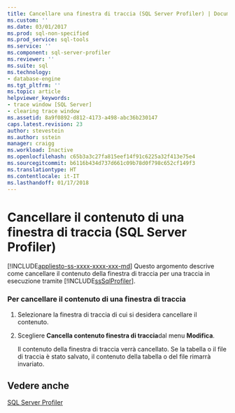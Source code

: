 ```yaml
---
title: Cancellare una finestra di traccia (SQL Server Profiler) | Documenti Microsoft
ms.custom: ''
ms.date: 03/01/2017
ms.prod: sql-non-specified
ms.prod_service: sql-tools
ms.service: ''
ms.component: sql-server-profiler
ms.reviewer: ''
ms.suite: sql
ms.technology:
- database-engine
ms.tgt_pltfrm: ''
ms.topic: article
helpviewer_keywords:
- trace window [SQL Server]
- clearing trace window
ms.assetid: 8a9f0892-d812-4173-a498-abc36b230147
caps.latest.revision: 23
author: stevestein
ms.author: sstein
manager: craigg
ms.workload: Inactive
ms.openlocfilehash: c65b3a3c27fa815eef14f91c6225a32f413e75e4
ms.sourcegitcommit: b6116b434d737d661c09b78d0f798c652cf149f3
ms.translationtype: HT
ms.contentlocale: it-IT
ms.lasthandoff: 01/17/2018
---
```

# <a name="clear-a-trace-window-sql-server-profiler"></a>Cancellare il contenuto di una finestra di traccia (SQL Server Profiler)
[!INCLUDE[appliesto-ss-xxxx-xxxx-xxx-md](../../includes/appliesto-ss-xxxx-xxxx-xxx-md.md)] Questo argomento descrive come cancellare il contenuto della finestra di traccia per una traccia in esecuzione tramite [!INCLUDE[ssSqlProfiler](../../includes/sssqlprofiler-md.md)].  
  
### <a name="to-clear-a-trace-window"></a>Per cancellare il contenuto di una finestra di traccia  
  
1.  Selezionare la finestra di traccia di cui si desidera cancellare il contenuto.  
  
2.  Scegliere **Cancella contenuto finestra di traccia**dal menu **Modifica**.  
  
     Il contenuto della finestra di traccia verrà cancellato. Se la tabella o il file di traccia è stato salvato, il contenuto della tabella o del file rimarrà invariato.  
  
## <a name="see-also"></a>Vedere anche  
 [SQL Server Profiler](../../tools/sql-server-profiler/sql-server-profiler.md)  
  
  

